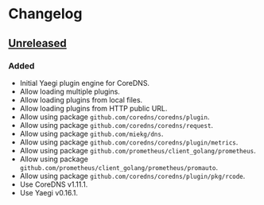 # Changelog

## [Unreleased]

### Added

- Initial Yaegi plugin engine for CoreDNS.
- Allow loading multiple plugins.
- Allow loading plugins from local files.
- Allow loading plugins from HTTP public URL.
- Allow using package `github.com/coredns/coredns/plugin`.
- Allow using package `github.com/coredns/coredns/request`.
- Allow using package `github.com/miekg/dns`.
- Allow using package `github.com/coredns/coredns/plugin/metrics`.
- Allow using package `github.com/prometheus/client_golang/prometheus`.
- Allow using package `github.com/prometheus/client_golang/prometheus/promauto`.
- Allow using package `github.com/coredns/coredns/plugin/pkg/rcode`.
- Use CoreDNS v1.11.1.
- Use Yaegi v0.16.1.

[unreleased]: https://github.com/slok/coredns-yaegi/compare/v0.1.0...HEAD
